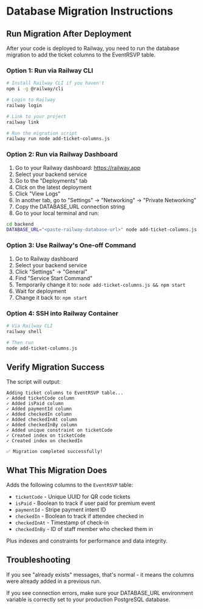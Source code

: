 # Database Migration Instructions

## Run Migration After Deployment

After your code is deployed to Railway, you need to run the database migration to add the ticket columns to the EventRSVP table.

### Option 1: Run via Railway CLI

```bash
# Install Railway CLI if you haven't
npm i -g @railway/cli

# Login to Railway
railway login

# Link to your project
railway link

# Run the migration script
railway run node add-ticket-columns.js
```

### Option 2: Run via Railway Dashboard

1. Go to your Railway dashboard: https://railway.app
2. Select your backend service
3. Go to the "Deployments" tab
4. Click on the latest deployment
5. Click "View Logs"
6. In another tab, go to "Settings" → "Networking" → "Private Networking"
7. Copy the DATABASE_URL connection string
8. Go to your local terminal and run:

```bash
cd backend
DATABASE_URL="<paste-railway-database-url>" node add-ticket-columns.js
```

### Option 3: Use Railway's One-off Command

1. Go to Railway dashboard
2. Select your backend service
3. Click "Settings" → "General"
4. Find "Service Start Command"
5. Temporarily change it to: `node add-ticket-columns.js && npm start`
6. Wait for deployment
7. Change it back to: `npm start`

### Option 4: SSH into Railway Container

```bash
# Via Railway CLI
railway shell

# Then run
node add-ticket-columns.js
```

## Verify Migration Success

The script will output:
```
Adding ticket columns to EventRSVP table...
✓ Added ticketCode column
✓ Added isPaid column
✓ Added paymentId column
✓ Added checkedIn column
✓ Added checkedInAt column
✓ Added checkedInBy column
✓ Added unique constraint on ticketCode
✓ Created index on ticketCode
✓ Created index on checkedIn

✅ Migration completed successfully!
```

## What This Migration Does

Adds the following columns to the `EventRSVP` table:
- `ticketCode` - Unique UUID for QR code tickets
- `isPaid` - Boolean to track if user paid for premium event
- `paymentId` - Stripe payment intent ID
- `checkedIn` - Boolean to track if attendee checked in
- `checkedInAt` - Timestamp of check-in
- `checkedInBy` - ID of staff member who checked them in

Plus indexes and constraints for performance and data integrity.

## Troubleshooting

If you see "already exists" messages, that's normal - it means the columns were already added in a previous run.

If you see connection errors, make sure your DATABASE_URL environment variable is correctly set to your production PostgreSQL database.

